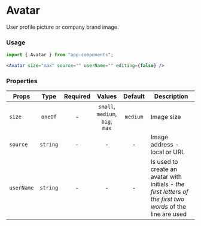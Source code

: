 # Avatar

User profile picture or company brand image.

### Usage

```js
import { Avatar } from "app-components";
```

```jsx
<Avatar size="max" source="" userName="" editing={false} />
```

### Properties

| Props      |   Type   | Required |             Values              | Default  | Description                                  |
| ---------- | :------: | :------: | :-----------------------------: | :------: | -------------------------------------------- |
| `size`     | `oneOf`  |    -     | `small`, `medium`, `big`, `max` | `medium` | Image size                                   |
| `source`   | `string` |    -     |                -                |    -     | Image address - local or URL                 |
| `userName` | `string` |    -     |                -                |    -     | Is used to create an avatar with initials - _the first letters of the first two words_ of the line are used |
